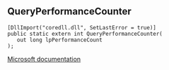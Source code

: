 ## QueryPerformanceCounter

```
[DllImport("coredll.dll", SetLastError = true)]
public static extern int QueryPerformanceCounter(
   out long lpPerformanceCount
);
```

[Microsoft documentation](https://docs.microsoft.com/en-us/windows/win32/api/profileapi/nf-profileapi-queryperformancecounter)
